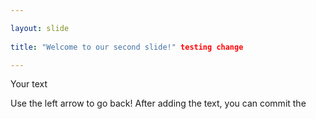 ```yaml
---

layout: slide
	
title: "Welcome to our second slide!" testing change

---
```

	
Your text
	
Use the left arrow to go back!
After adding the text, you can commit the 
